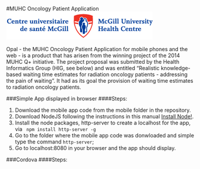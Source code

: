 #MUHC Oncology Patient Application
![Opal](/mobile/img/muhc-logo-text.png)

Opal - the MUHC Oncology Patient Application for mobile phones and the web - is a product that has arisen from the winning project of the 2014 MUHC Q+ initiative. The project proposal was submitted by the Health Informatics Group (HIG, see below) and was entitled “Realistic knowledge-based waiting time estimates for radiation oncology patients - addressing the pain of waiting”. It had as its goal the provision of waiting time estimates to radiation oncology patients. 

###Simple App displayed in browser
####Steps:
1. Download the mobile app code from the mobile folder in the repository.
2. Download NodeJS following the instructions in this manual [Install Node!](https://nodejs.org/en/download/).
3. Install the node packages, http-server to create a localhost for the app, via ` npm install http-server -g`
4. Go to the folder where the mobile app code was donwloaded and simple type the command `http-server`;
5. Go to localhost:8080 in your browser and the app should display.

###Cordova
####Steps:



